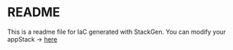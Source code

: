 # README
This is a readme file for IaC generated with StackGen.
You can modify your appStack -> [here](http://main.dev.stackgen.com/appstacks/d2cd74e2-b0f1-467b-9dae-f7a40efc0aff)
